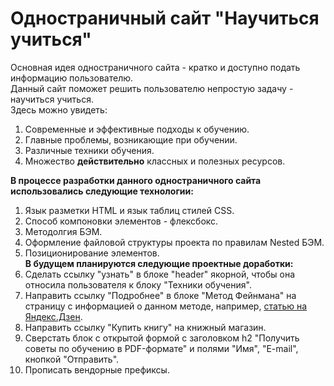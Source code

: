 # __Одностраничный сайт "Научиться учиться"__  
Основная идея одностраничного сайта - кратко  и доступно подать информацию пользователю.  
Данный сайт поможет решить пользователю непростую задачу - научиться учиться.  
Здесь можно увидеть:  
1. Современные и эффективные подходы к обучению.
2. Главные проблемы, возникающие при обучении.  
3. Различные техники обучения.  
4. Множество __действительно__ классных и полезных ресурсов.  
 
__В процессе разработки данного одностраничного сайта использовались следующие технологии:__  
1. Язык разметки HTML и язык таблиц стилей CSS.  
2. Способ компоновки элементов - флексбокс.  
3. Методолгия БЭМ.  
4. Оформление файловой структуры проекта по правилам Nested БЭМ.
5. Позиционирование элементов.  
__В будущем планируются следующие проектные доработки:__  
1. Сделать ссылку "узнать" в блоке "header" якорной, чтобы она относила пользователя к блоку "Техники обучения".  
2. Направить ссылку "Подробнее" в блоке "Метод Фейнмана" на страницу с информацией о данном методе, например, [статью на Яндекс.Дзен](https://zen.yandex.ru/media/ideanomics/metod-feinmana-tri-shaga-kotorye-pozvoliaiut-bystro-osvoit-liuboi-predmet-5c9a4de2633ee400b27627e5).
3. Направить ссылку "Купить книгу" на книжный магазин.  
4. Сверстать блок с открытой формой с заголовком h2 "Получить советы по обучению в PDF-формате" и полями "Имя", "E-mail", кнопкой "Отправить".
5. Прописать вендорные префиксы.




